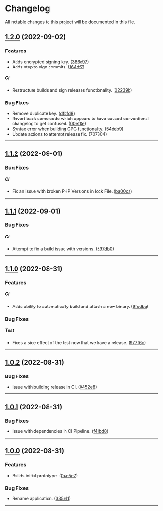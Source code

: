 <!--- BEGIN HEADER -->
# Changelog

All notable changes to this project will be documented in this file.
<!--- END HEADER -->

## [1.2.0](https://github.com/jaymeh/conventional-changelog-parser/compare/v1.1.2...v1.2.0) (2022-09-02)

### Features

* Adds encrypted signing key. ([386c97](https://github.com/jaymeh/conventional-changelog-parser/commit/386c97a2cf6b112318229da41513c0c1e56335cb))
* Adds step to sign commits. ([164df7](https://github.com/jaymeh/conventional-changelog-parser/commit/164df7981572fe131fbdc585a4c6be2728c70efb))

##### Ci

* Restructure builds and sign releases functionality. ([02239b](https://github.com/jaymeh/conventional-changelog-parser/commit/02239b9c6a3b22a94a1546e6581cf60f32ada6be))

### Bug Fixes

* Remove duplicate key. ([dfbfd8](https://github.com/jaymeh/conventional-changelog-parser/commit/dfbfd8af89b02dccbf3de33bbfcf6389a067fd0a))
* Revert back some code which appears to have caused conventional changelog to get confused. ([00ef8e](https://github.com/jaymeh/conventional-changelog-parser/commit/00ef8e5d0bae63632993ae9abb00c17ad4b0a967))
* Syntax error when building GPG functionality. ([54deb9](https://github.com/jaymeh/conventional-changelog-parser/commit/54deb924491413874afc88d0ec43054f3e5d0af2))
* Update actions to attempt release fix. ([707304](https://github.com/jaymeh/conventional-changelog-parser/commit/707304eafd5f77b3ffe8c3b62bb1f032886954a4))


---

## [1.1.2](https://github.com/jaymeh/conventional-changelog-parser/compare/v1.1.1...v1.1.2) (2022-09-01)

### Bug Fixes


##### Ci

* Fix an issue with broken PHP Versions in lock File. ([ba00ca](https://github.com/jaymeh/conventional-changelog-parser/commit/ba00ca0d28bf4065a666e254dcd5ae6b037684c4))


---

## [1.1.1](https://github.com/jaymeh/conventional-changelog-parser/compare/v1.1.0...v1.1.1) (2022-09-01)

### Bug Fixes


##### Ci

* Attempt to fix a build issue with versions. ([597db0](https://github.com/jaymeh/conventional-changelog-parser/commit/597db0d120565635349a4eec325f0d56bd8b8a02))


---

## [1.1.0](https://github.com/jaymeh/conventional-changelog-parser/compare/v1.0.2...v1.1.0) (2022-08-31)

### Features


##### Ci

* Adds ability to automatically build and attach a new binary. ([9fcdba](https://github.com/jaymeh/conventional-changelog-parser/commit/9fcdba788d65868401577041d6697c181bb1a49e))

### Bug Fixes


##### Test

* Fixes a side effect of the test now that we have a release. ([977f6c](https://github.com/jaymeh/conventional-changelog-parser/commit/977f6ce476382237f9e6af31fe685afdc6cb2c8f))


---

## [1.0.2](https://github.com/jaymeh/conventional-changelog-parser/compare/v1.0.1...v1.0.2) (2022-08-31)

### Bug Fixes

* Issue with building release in CI. ([0452e8](https://github.com/jaymeh/conventional-changelog-parser/commit/0452e8852b81a8c15c6be4cd83097e4e1a475f1d))


---

## [1.0.1](https://github.com/jaymeh/conventional-changelog-parser/compare/v1.0.0...v1.0.1) (2022-08-31)

### Bug Fixes

* Issue with dependencies in CI Pipeline. ([f41bd8](https://github.com/jaymeh/conventional-changelog-parser/commit/f41bd8c91618ee6748a83cf4f6503eb35787658a))


---

## [1.0.0](https://github.com/jaymeh/conventional-changelog-parser/compare/d34139d7e47f8f8c146019dc102a377cc5e097ac...v1.0.0) (2022-08-31)

### Features

* Builds initial prototype. ([04e5e7](https://github.com/jaymeh/conventional-changelog-parser/commit/04e5e74e0953c36a0b47afd63777997768deb2d9))

### Bug Fixes

* Rename application. ([335e11](https://github.com/jaymeh/conventional-changelog-parser/commit/335e11a1c28c8ff3087a28f2f4a0a9d77598d040))


---

